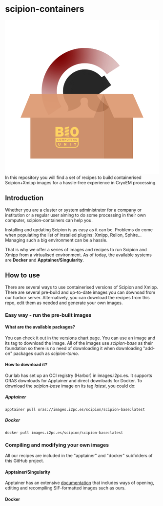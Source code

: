 # scipion-containers
![scipion-containers icon](./icon_box.png)
In this repository you will find a set of recipes to build containerised Scipion+Xmipp images for a hassle-free experience in CryoEM processing.

## Introduction
Whether you are a cluster or system administrator for a company or institution or a regular user aiming to do some processing in their own computer, scipion-containers can help you.

Installing and updating Scipion is as easy as it can be. Problems do come when populating the list of installed plugins: Xmipp, Relion, Sphire... Managing such a big environment can be a hassle.

That is why we offer a series of images and recipes to run Scipion and Xmipp from a virtualised environment. As of today, the available systems are **Docker** and **Apptainer/Singularity**.

## How to use
There are several ways to use containerised versions of Scipion and Xmipp. There are several pre-build and up-to-date images you can downoad from our harbor server. Alternatively, you can download the recipes from this repo, edit them as needed and generate your own images.
### Easy way - run the pre-built images
#### What are the available packages?
You can check it out in the [versions chart page](./available_images.md). You can use an image and its tag to download the image. All of the images use *scipion-base* as their foundation so there is no need of downloading it when downloading "add-on" packages such as *scipion-tomo*.
#### How to download it?
Our lab has set up an OCI registry (Harbor) in images.i2pc.es. It supports ORAS downloads for Apptainer and direct downloads for Docker. To download the *scipion-base* image on its tag *latest*, you could do:
##### Apptainer
```
apptainer pull oras://images.i2pc.es/scipion/scipion-base:latest
```
##### Docker
```
docker pull images.i2pc.es/scipion/scipion-base:latest
``` 
### Compiling and modifying your own images
All our recipes are included in the "apptainer" and "docker" subfolders of this GitHub project.

#### Apptainer/Singularity
Apptainer has an extensive [documentation](https://apptainer.org/docs/user/main/quick_start.html) that includes ways of opening, editing and recompiling SIF-formatted images such as ours.
#### Docker